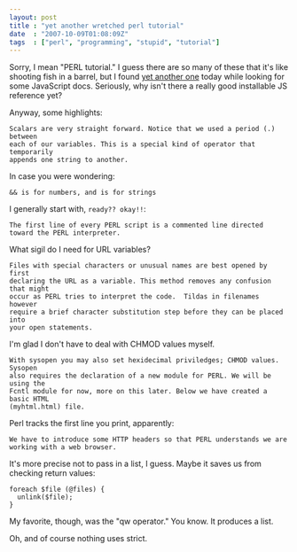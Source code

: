 ```yaml
---
layout: post
title : "yet another wretched perl tutorial"
date  : "2007-10-09T01:08:09Z"
tags  : ["perl", "programming", "stupid", "tutorial"]
---
```

Sorry, I mean "PERL tutorial."  I guess there are so many of these that it's
like shooting fish in a barrel, but I found [yet another
one](http://www.tizag.com/perlT/) today while looking for some JavaScript docs.
Seriously, why isn't there a really good installable JS reference yet?

Anyway, some highlights:

    Scalars are very straight forward. Notice that we used a period (.) between
    each of our variables. This is a special kind of operator that temporarily
    appends one string to another.

In case you were wondering:

    && is for numbers, and is for strings

I generally start with, `ready?? okay!!`:

    The first line of every PERL script is a commented line directed 
    toward the PERL interpreter.

What sigil do I need for URL variables?

    Files with special characters or unusual names are best opened by first
    declaring the URL as a variable. This method removes any confusion that might
    occur as PERL tries to interpret the code.  Tildas in filenames however
    require a brief character substitution step before they can be placed into
    your open statements.

I'm glad I don't have to deal with CHMOD values myself.

    With sysopen you may also set hexidecimal priviledges; CHMOD values. Sysopen
    also requires the declaration of a new module for PERL. We will be using the
    Fcntl module for now, more on this later. Below we have created a basic HTML
    (myhtml.html) file.

Perl tracks the first line you print, apparently:

    We have to introduce some HTTP headers so that PERL understands we are
    working with a web browser. 

It's more precise not to pass in a list, I guess.  Maybe it saves us from
checking return values:

    foreach $file (@files) {
      unlink($file);
    }

My favorite, though, was the "qw operator."  You know.  It produces a list.

Oh, and of course nothing uses strict.

